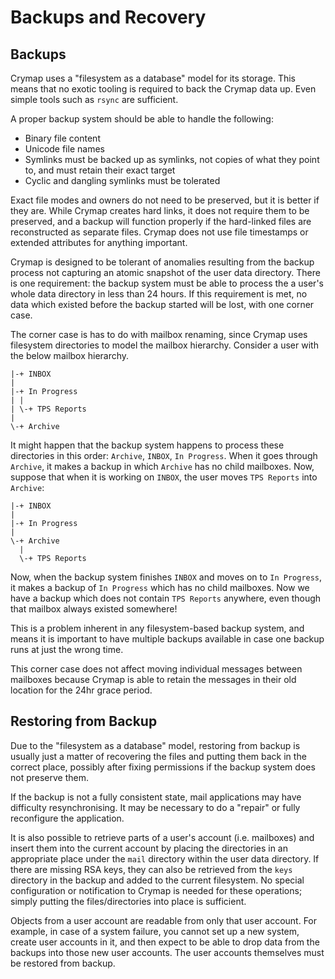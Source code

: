# Backups and Recovery

## Backups

Crymap uses a "filesystem as a database" model for its storage. This means that
no exotic tooling is required to back the Crymap data up. Even simple tools
such as `rsync` are sufficient.

A proper backup system should be able to handle the following:

- Binary file content
- Unicode file names
- Symlinks must be backed up as symlinks, not copies of what they point to, and
  must retain their exact target
- Cyclic and dangling symlinks must be tolerated

Exact file modes and owners do not need to be preserved, but it is better if
they are. While Crymap creates hard links, it does not require them to be
preserved, and a backup will function properly if the hard-linked files are
reconstructed as separate files. Crymap does not use file timestamps or
extended attributes for anything important.

Crymap is designed to be tolerant of anomalies resulting from the backup
process not capturing an atomic snapshot of the user data directory. There is
one requirement: the backup system must be able to process the a user's whole
data directory in less than 24 hours. If this requirement is met, no data which
existed before the backup started will be lost, with one corner case.

The corner case is has to do with mailbox renaming, since Crymap uses
filesystem directories to model the mailbox hierarchy. Consider a user with the
below mailbox hierarchy.

```text
|-+ INBOX
|
|-+ In Progress
| |
| \-+ TPS Reports
|
\-+ Archive
```

It might happen that the backup system happens to process these directories in
this order: `Archive`, `INBOX`, `In Progress`. When it goes through `Archive`,
it makes a backup in which `Archive` has no child mailboxes. Now, suppose that
when it is working on `INBOX`, the user moves `TPS Reports` into `Archive`:

```text
|-+ INBOX
|
|-+ In Progress
|
\-+ Archive
  |
  \-+ TPS Reports
```

Now, when the backup system finishes `INBOX` and moves on to `In Progress`, it
makes a backup of `In Progress` which has no child mailboxes. Now we have a
backup which does not contain `TPS Reports` anywhere, even though that mailbox
always existed somewhere!

This is a problem inherent in any filesystem-based backup system, and means it
is important to have multiple backups available in case one backup runs at just
the wrong time.

This corner case does not affect moving individual messages between mailboxes
because Crymap is able to retain the messages in their old location for the
24hr grace period.

## Restoring from Backup

Due to the "filesystem as a database" model, restoring from backup is usually
just a matter of recovering the files and putting them back in the correct
place, possibly after fixing permissions if the backup system does not preserve
them.

If the backup is not a fully consistent state, mail applications may have
difficulty resynchronising. It may be necessary to do a "repair" or fully
reconfigure the application.

It is also possible to retrieve parts of a user's account (i.e. mailboxes) and
insert them into the current account by placing the directories in an
appropriate place under the `mail` directory within the user data directory. If
there are missing RSA keys, they can also be retrieved from the `keys`
directory in the backup and added to the current filesystem. No special
configuration or notification to Crymap is needed for these operations; simply
putting the files/directories into place is sufficient.

Objects from a user account are readable from only that user account. For
example, in case of a system failure, you cannot set up a new system, create
user accounts in it, and then expect to be able to drop data from the backups
into those new user accounts. The user accounts themselves must be restored
from backup.
